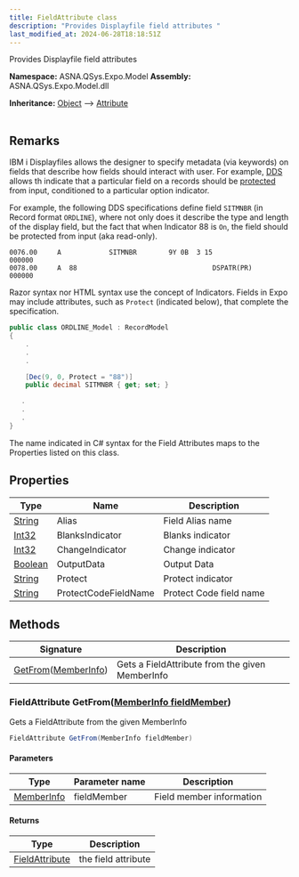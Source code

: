 ```yaml
---
title: FieldAttribute class
description: "Provides Displayfile field attributes "
last_modified_at: 2024-06-28T18:18:51Z
---
```


Provides Displayfile field attributes

**Namespace:** ASNA.QSys.Expo.Model
**Assembly:** ASNA.QSys.Expo.Model.dll

**Inheritance:** [Object](https://docs.microsoft.com/en-us/dotnet/api/system.object) --> [Attribute](https://docs.microsoft.com/en-us/dotnet/api/system.attribute)
<br>
<br>

## Remarks

IBM i Displayfiles allows the designer to specify metadata (via keywords) on fields that describe how fields should interact with user. For example, [DDS](https://www.ibm.com/docs/en/i/7.1?topic=ddf-dds-keyword-entries-display-files-positions-45-through-80) allows th indicate that a particular field on a records should be [protected](https://www.ibm.com/docs/en/i/7.1?topic=80-dspatr-display-attribute-keyword-display-files) from input, conditioned to a particular option indicator. 

For example, the following DDS specifications define field `SITMNBR` (in Record format `ORDLINE`), where not only does it describe the type and length of the display field, but the fact that when Indicator 88 is `On`, the field should be protected from input (aka read-only).

```
0076.00     A            SITMNBR        9Y 0B  3 15                                    000000
0078.00     A  88                                  DSPATR(PR)                          000000
```

Razor syntax nor HTML syntax use the concept of Indicators. Fields in Expo may include attributes, such as `Protect` (indicated below), that complete the specification.

```cs
public class ORDLINE_Model : RecordModel
{
    .
    .
    .

    [Dec(9, 0, Protect = "88")]
    public decimal SITMNBR { get; set; }

   .
   .
   .
}
```

The name indicated in C# syntax for the Field Attributes maps to the Properties listed on this class.

## Properties

| Type | Name | Description
| --- | --- | --- 
| [String](https://learn.microsoft.com/en-us/dotnet/api/system.string?view=net-8.0) | Alias | Field Alias name |
| [Int32](https://learn.microsoft.com/en-us/dotnet/csharp/language-reference/builtin-types/integral-numeric-types) | BlanksIndicator | Blanks indicator |
| [Int32](https://learn.microsoft.com/en-us/dotnet/csharp/language-reference/builtin-types/integral-numeric-types) | ChangeIndicator | Change indicator |
| [Boolean](https://docs.microsoft.com/en-us/dotnet/api/system.boolean) | OutputData | Output Data |
| [String](https://learn.microsoft.com/en-us/dotnet/api/system.string?view=net-8.0) | Protect | Protect indicator |
| [String](https://learn.microsoft.com/en-us/dotnet/api/system.string?view=net-8.0) | ProtectCodeFieldName | Protect Code field name |

## Methods

| Signature | Description |
| --- | --- |
| [GetFrom](#fieldattribute-getfrommemberinfo-fieldmember)([MemberInfo](https://learn.microsoft.com/en-us/dotnet/api/system.reflection.memberinfo?view=net-8.0)) | Gets a FieldAttribute from the given MemberInfo

### FieldAttribute GetFrom([MemberInfo fieldMember](https://learn.microsoft.com/en-us/dotnet/api/system.reflection.memberinfo?view=net-8.0))

Gets a FieldAttribute from the given MemberInfo

```cs
FieldAttribute GetFrom(MemberInfo fieldMember)
```

#### Parameters

| Type | Parameter name | Description
| --- | --- | ---
| [MemberInfo](https://learn.microsoft.com/en-us/dotnet/api/system.reflection.memberinfo?view=net-8.0) | fieldMember | Field member information

#### Returns

| Type | Description
| --- | ---
| [FieldAttribute](/reference/expo/qsys-expo-model/field-attribute.html) | the field attribute
